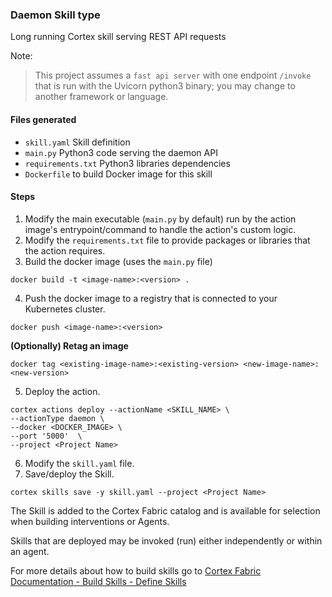 ### Daemon Skill type

Long running Cortex skill serving REST API requests

Note:

> This project assumes a `fast api server` with one endpoint `/invoke` that is run with the Uvicorn python3 binary; you may change to another framework or language.

#### Files generated

- `skill.yaml` Skill definition
- `main.py` Python3 code serving the daemon API
- `requirements.txt` Python3 libraries dependencies
- `Dockerfile` to build Docker image for this skill

#### Steps

1. Modify the main executable (`main.py` by default) run by the action image's entrypoint/command to handle the action's custom logic.
2. Modify the `requirements.txt` file to provide packages or libraries that the action requires.
3. Build the docker image (uses the `main.py` file)

```
docker build -t <image-name>:<version> .
```

4. Push the docker image to a registry that is connected to your Kubernetes cluster.

```
docker push <image-name>:<version>
```

**(Optionally) Retag an image**

```
docker tag <existing-image-name>:<existing-version> <new-image-name>:<new-version>
```

5. Deploy the action.

```
cortex actions deploy --actionName <SKILL_NAME> \
--actionType daemon \
--docker <DOCKER_IMAGE> \
--port '5000'  \
--project <Project Name>
```

6. Modify the `skill.yaml` file.
7. Save/deploy the Skill.

```
cortex skills save -y skill.yaml --project <Project Name>
```

The Skill is added to the Cortex Fabric catalog and is available for selection when building interventions or Agents.

Skills that are deployed may be invoked (run) either independently or within an agent.

For more details about how to build skills go to [Cortex Fabric Documentation - Build Skills - Define Skills](https://cognitivescale.github.io/cortex-fabric/docs/build-skills/define-skills)
